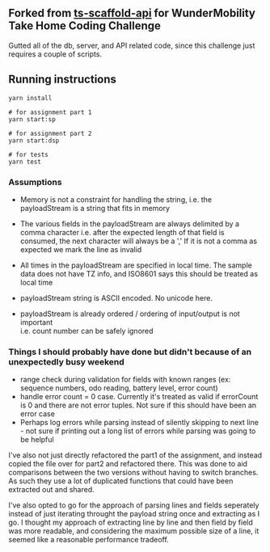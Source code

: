## Forked from [ts-scaffold-api](https://github.com/asleepysamurai/ts-scaffold-f-api/) for WunderMobility Take Home Coding Challenge

Gutted all of the db, server, and API related code, since this challenge just requires a couple of scripts.

## Running instructions

    yarn install

    # for assignment part 1
    yarn start:sp

    # for assignment part 2
    yarn start:dsp

    # for tests
    yarn test

### Assumptions

- Memory is not a constraint for handling the string,
  i.e. the payloadStream is a string that fits in memory

- The various fields in the payloadStream are always delimited by a comma character
  i.e. after the expected length of that field is consumed, the next character will always be a ','
  If it is not a comma as expected we mark the line as invalid

- All times in the payloadStream are specified in local time.
  The sample data does not have TZ info, and ISO8601 says this should be treated as local time

- payloadStream string is ASCII encoded. No unicode here.

- payloadStream is already ordered / ordering of input/output is not important \
  i.e. count number can be safely ignored

### Things I should probably have done but didn't because of an unexpectedly busy weekend

- range check during validation for fields with known ranges (ex: sequence numbers, odo reading, battery level, error count)
- handle error count = 0 case. Currently it's treated as valid if errorCount is 0 and there are not error tuples. Not sure if this should have been an error case
- Perhaps log errors while parsing instead of silently skipping to next line - not sure if printing out a long list of errors while parsing was going to be helpful

I've also not just directly refactored the part1 of the assignment, and instead copied the file over for part2 and refactored there. This was done to aid comparisons between the two versions without having to switch branches. As such they use a lot of duplicated functions that could have been extracted out and shared.

I've also opted to go for the approach of parsing lines and fields seperately instead of just iterating throught the payload string once and extracting as I go. I thought my approach of extracting line by line and then field by field was more readable, and considering the maximum possible size of a line, it seemed like a reasonable performance tradeoff.
